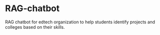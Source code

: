 # RAG-chatbot
RAG chatbot for edtech organization to help students identify projects and colleges based on their skills.
